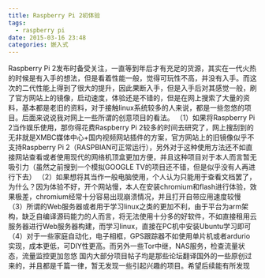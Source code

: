 ```yaml
---
title: Raspberry Pi 2初体验
tags:
  - raspberry pi
date: 2015-03-16 23:48
categories: 嵌入式
---
```


Raspberry Pi 2发布时备受关注，一直等到年后才有充足的货源，其实在一代火热的时候是有入手的想法，但是看着性能一般，觉得可玩性不高，并没有入手。而这次的二代性能上得到了很大的提升，因此果断入手，但是入手后对其感觉一般，刷了官方网站上的镜像，启动速度，体验还是不错的，但是在网上搜索了大量的资料，基本都是老旧的资料，对于接触linux系统较多的人来说，都是一些忽悠的项目。后面来说说我对网上一些所谓的创意项目的看法。
（1）如果将Raspberry Pi 2当作娱乐使用，那你得花费Raspberry Pi 2较多的时间去研究了，网上搜刮到的无非就是XMBC媒体中心+国内视频网站插件的方案，官方网站上的旧镜像似乎不支持Raspberry Pi 2（RASPBIAN可正常运行），另外对于这种使用方法还不如直接网站查看或者使用现代的网络机顶盒更加方便，并且这种项目对于本人而言暂无吸引力（虽然之前搜到一个模拟GOOGLE TV的项目还不错，但是似乎没有人再进行下去）
（2）如果想将其当作一般电脑使用，个人认为只能用于查看文档罢了，为什么？因为体验不好，开个网站慢，本人在安装chromium和flash进行体验，效果极差，chromium经常十分容易出现崩溃情况，并且打开自带应用速度较慢
（3）所谓的Web服务器或者用于学习linux之类的更加不利，由于平台为arm架构，缺乏自编译源码能力的人而言，将无法使用十分多的好软件，不如直接租用云服务器进行Web服务器构建，而学习linux，直接在PC机中安装Ubuntu学习即可
（4）对于一些家庭自动化，电子相框，GPS跟踪器不如使用单片机或者ardurio实现，成本更低，可DIY性更高。而另外一些Tor中继，NAS服务，检查流量状态，流量监控更加忽悠
国内大部分项目帖子均是那些论坛翻译国外的一些原创过来的，并且都是千篇一律，暂无发现一些引起兴趣的项目。希望后续能有所发现

